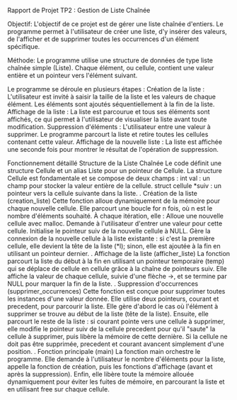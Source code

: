 Rapport de Projet TP2 : Gestion de Liste Chaînée

Objectif: L'objectif de ce projet est de gérer une liste chaînée d'entiers. Le programme permet à l'utilisateur de créer une liste, d'y insérer des valeurs, de l'afficher et de supprimer toutes les occurrences d'un élément spécifique.

Méthode: Le programme utilise une structure de données de type liste chaînée simple (Liste). Chaque élément, ou cellule, contient une valeur entière et un pointeur vers l'élément suivant.

Le programme se déroule en plusieurs étapes :
     Création de la liste : L'utilisateur est invité à saisir la taille de la liste et les valeurs de chaque élément. Les éléments sont ajoutés séquentiellement à la fin de la liste.
    Affichage de la liste : La liste est parcourue et tous ses éléments sont affichés, ce qui permet à l'utilisateur de visualiser la liste avant toute modification.
    Suppression d'éléments : L'utilisateur entre une valeur à supprimer. Le programme parcourt la liste et retire toutes les cellules contenant cette valeur.
    Affichage de la nouvelle liste : La liste est affichée une seconde fois pour montrer le résultat de l'opération de suppression.
    
Fonctionnement détaillé
Structure de la Liste Chaînée
Le code définit une structure Cellule et un alias Liste pour un pointeur de Cellule. La structure Cellule est fondamentale et se compose de deux champs :
    int val : un champ pour stocker la valeur entière de la cellule.
    struct cellule *suiv : un pointeur vers la cellule suivante dans la liste.
.  Création de la liste (creation_liste)
Cette fonction alloue dynamiquement de la mémoire pour chaque nouvelle cellule. Elle parcourt une boucle for n fois, où n est le nombre d'éléments souhaité. À chaque itération, elle :
    Alloue une nouvelle cellule avec malloc.
    Demande à l'utilisateur d'entrer une valeur pour cette cellule.
    Initialise le pointeur suiv de la nouvelle cellule à NULL.
    Gère la connexion de la nouvelle cellule à la liste existante : si c'est la première cellule, elle devient la tête de la liste (*l); sinon, elle est ajoutée à la fin en utilisant un pointeur dernier.
.  Affichage de la liste (afficher_liste)
La fonction parcourt la liste du début à la fin en utilisant un pointeur temporaire (temp) qui se déplace de cellule en cellule grâce à la chaîne de pointeurs suiv. Elle affiche la valeur de chaque cellule, suivie d'une flèche ->, et se termine par NULL pour marquer la fin de la liste.
.  Suppression d'occurrences (supprimer_occurrences)
Cette fonction est conçue pour supprimer toutes les instances d'une valeur donnée. Elle utilise deux pointeurs, courant et precedent, pour parcourir la liste.
    Elle gère d'abord le cas où l'élément à supprimer se trouve au début de la liste (tête de la liste).
    Ensuite, elle parcourt le reste de la liste : si courant pointe vers une cellule à supprimer, elle modifie le pointeur suiv de la cellule precedent pour qu'il "saute" la cellule à supprimer, puis libère la mémoire de cette dernière.
    Si la cellule ne doit pas être supprimée, precedent et courant avancent simplement d'une position.
.  Fonction principale (main)
La fonction main orchestre le programme. Elle demande à l'utilisateur le nombre d'éléments pour la liste, appelle la fonction de création, puis les fonctions d'affichage (avant et après la suppression). Enfin, elle libère toute la mémoire allouée dynamiquement pour éviter les fuites de mémoire, en parcourant la liste et en utilisant free sur chaque cellule.
